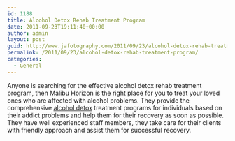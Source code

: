```yaml
---
id: 1188
title: Alcohol Detox Rehab Treatment Program
date: 2011-09-23T19:11:40+00:00
author: admin
layout: post
guid: http://www.jafotography.com/2011/09/23/alcohol-detox-rehab-treatment-program/
permalink: /2011/09/23/alcohol-detox-rehab-treatment-program/
categories:
  - General
---
```

Anyone is searching for the effective alcohol detox rehab treatment program, then Malibu Horizon is the right place for you to treat your loved ones who are affected with alcohol problems. They provide the comprehensive [alcohol detox](http://www.malibuhorizon.com/detox/alcohol-detox.aspx) treatment programs for individuals based on their addict problems and help them for their recovery as soon as possible. They have well experienced staff members, they take care for their clients with friendly approach and assist them for successful recovery.